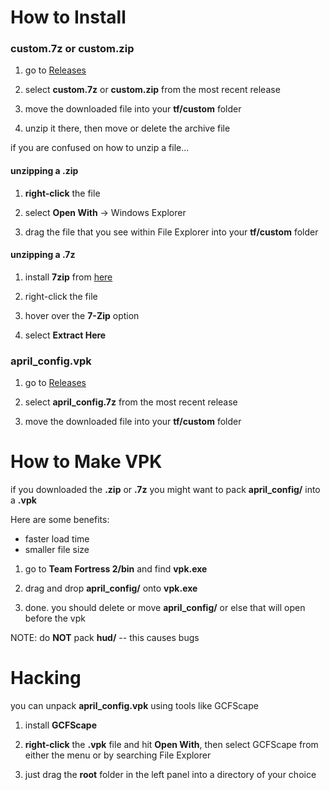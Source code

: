 # How to Install

 ### custom.7z or custom.zip

 1) go to [Releases](https://github.com/aprilthecutie/tf2-custom/releases)

 2) select **custom.7z** or **custom.zip** from the most recent release

 3) move the downloaded file into your **tf/custom** folder

 4) unzip it there, then move or delete the archive file

 if you are confused on how to unzip a file...

 #### unzipping a .zip

 1) **right-click** the file

 2) select **Open With** -> Windows Explorer
 
 3) drag the file that you see within File Explorer into your **tf/custom** folder

 #### unzipping a .7z

 1) install **7zip** from [here](https://www.7-zip.org/download.html)

 2) right-click the file

 3) hover over the **7-Zip** option

 4) select **Extract Here**


 ### april_config.vpk

 1) go to [Releases](https://github.com/aprilthecutie/tf2-custom/releases)

 2) select **april_config.7z** from the most recent release

 3) move the downloaded file into your **tf/custom** folder

# How to Make VPK
 if you downloaded the **.zip** or **.7z** you might want to pack **april_config/** into a **.vpk**
 
 Here are some benefits:
 - faster load time
 - smaller file size

 1) go to **Team Fortress 2/bin** and find **vpk.exe**
 
 2) drag and drop **april_config/** onto **vpk.exe**

 3) done. you should delete or move **april_config/** or else that will open before the vpk

 NOTE: do **NOT** pack **hud/** -- this causes bugs


 # Hacking
  you can unpack **april_config.vpk** using tools like GCFScape

  1) install **GCFScape**

  2) **right-click** the **.vpk** file and hit **Open With**, then select GCFScape from either the menu or by searching File Explorer

  3) just drag the **root** folder in the left panel into a directory of your choice
